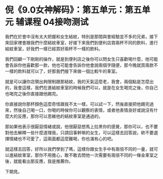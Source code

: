 # 倪《9.0女神解码》：第五单元：第五单元 辅课程 04接吻测试

我們在於會中沒有太大把握和女生結紋，特別是那間與會經驗並不多的兄弟，接下來回家裡會跟我們什麼結紋車室，好接下來我們到便利店買兩杯不同的飲料，進行結紋車室，好我們一樣已經買好兩杯不一樣的飲料。

我們回顧一下剛剛的操作，就是到便利店之後你可以問女生只喜歡喝什麼，他可能會告訴你他喜歡那一款，他也可能會告訴你他會說兩個字隨便，那今晚就買兩款不一樣的飲料就可以了，好那我們接下來做一個比較牛的車室。

就是可以讓你店領出夠限制跟那結紋，我的天氣這麼老，我會，兩個點是怎麼出的，我會這樣，我們在進結紋車室的時候我們可以，就是在女生喝完之後，你自己也喝完之後你直接跟他踢完。

你直接說你那杯顏色這麼奇怪跟我不太一樣，可以試一下，然後直接把他踢完過來，然後自己喝一口，你喝的時候你可以觀察的表情，或者他表情良好或說沒有什麼大的反應，那你可以思維他的結紋車室是通過的。

那如果他表示很厭惡情緒或說，他很厭惡想馬上拉黑你的感覺，那你可以，也不要對他去解釋一些什麼道理我，只請回事幹嘛的女生，可以這樣去回答說，欸不要選擇情緒也不可愛了，這兩面都這麼難喝，你也滿有心的吧。

就這樣去回答，好所以我們學到了嗎，這樣你跟女生手中有兩倍不同的一量，就可以進結紋車室，那你不用擔心，敢不敢去問他一次需要有兩倍不同的一條金車室之後，就能看出那反應，我是推薦你。

下期見。
